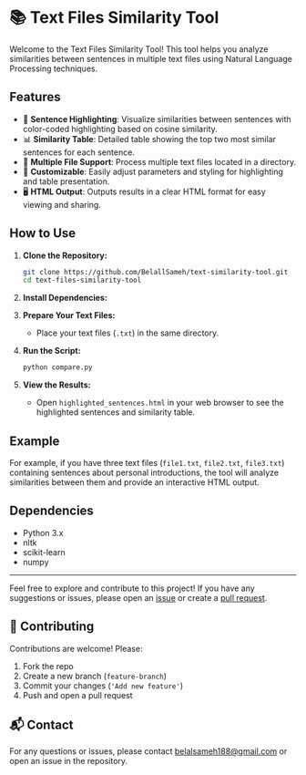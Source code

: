 # 📚 Text Files Similarity Tool

Welcome to the Text Files Similarity Tool! This tool helps you analyze similarities between sentences in multiple text files using Natural Language Processing techniques.

## Features

- 🌟 **Sentence Highlighting**: Visualize similarities between sentences with color-coded highlighting based on cosine similarity.
- 📊 **Similarity Table**: Detailed table showing the top two most similar sentences for each sentence.
- 📂 **Multiple File Support**: Process multiple text files located in a directory.
- 🎨 **Customizable**: Easily adjust parameters and styling for highlighting and table presentation.
- 🖥️ **HTML Output**: Outputs results in a clear HTML format for easy viewing and sharing.

## How to Use

1. **Clone the Repository:**
   ```bash
   git clone https://github.com/BelallSameh/text-similarity-tool.git
   cd text-files-similarity-tool
   ```

2. **Install Dependencies:**

3. **Prepare Your Text Files:**
   - Place your text files (`.txt`) in the same directory.

4. **Run the Script:**
   ```bash
   python compare.py
   ```

5. **View the Results:**
   - Open `highlighted_sentences.html` in your web browser to see the highlighted sentences and similarity table.

## Example

For example, if you have three text files (`file1.txt`, `file2.txt`, `file3.txt`) containing sentences about personal introductions, the tool will analyze similarities between them and provide an interactive HTML output.

## Dependencies

- Python 3.x
- nltk
- scikit-learn
- numpy

---

Feel free to explore and contribute to this project! If you have any suggestions or issues, please open an [issue](https://github.com/BelallSameh/text-similarity-tool/issues) or create a [pull request](https://github.com/BelallSameh/text-similarity-tool/pulls).

## 🤝 Contributing

Contributions are welcome! Please:
1. Fork the repo
2. Create a new branch (`feature-branch`)
3. Commit your changes (`'Add new feature'`)
4. Push and open a pull request

## 📬 Contact

For any questions or issues, please contact belalsameh188@gmail.com or open an issue in the repository.
